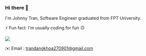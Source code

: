### Hi there 👋
I'm Johnny Tran, Software Engineer graduated from FPT University.

⚡ Fun fact: I'm usually coding for fun :D


<div>
<img src="https://github-readme-stats.vercel.app/api?username=johnnymc2001&show_icons=true&theme=merko" />
</div>


✉️ Email : trandangkhoa270901@gmail.com
